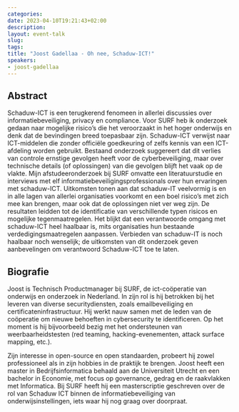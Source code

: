 ```yaml
---
categories:
date: 2023-04-10T19:21:43+02:00
description:
layout: event-talk
slug:
tags:
title: "Joost Gadellaa - Oh nee, Schaduw-ICT!"
speakers:
- joost-gadellaa
---
```


## Abstract

Schaduw-ICT is een terugkerend fenomeen in allerlei discussies over informatiebeveiliging, privacy en compliance. Voor SURF heb ik onderzoek gedaan naar mogelijke risico’s die het veroorzaakt in het hoger onderwijs en denk dat de bevindingen breed toepasbaar zijn.
Schaduw-ICT verwijst naar ICT-middelen die zonder officiële goedkeuring of zelfs kennis van een ICT-afdeling worden gebruikt. Bestaand onderzoek suggereert dat dit verlies van controle ernstige gevolgen heeft voor de cyberbeveiliging, maar over technische details (of oplossingen) van die gevolgen blijft het vaak op de vlakte.
Mijn afstudeeronderzoek bij SURF omvatte een literatuurstudie en interviews met elf informatiebeveiligingsprofessionals over hun ervaringen met schaduw-ICT. Uitkomsten tonen aan dat schaduw-IT veelvormig is en in alle lagen van allerlei organisaties voorkomt en een boel risico’s met zich mee kan brengen, maar ook dat de oplossingen niet ver weg zijn.
De resultaten leidden tot de identificatie van verschillende typen risicos en mogelijke tegenmaatregelen. Het blijkt dat een verantwoorde omgang met schaduw-ICT heel haalbaar is, mits organisaties hun bestaande verdedigingsmaatregelen aanpassen. Verbieden van schaduw-IT is noch haalbaar noch wenselijk; de uitkomsten van dit onderzoek geven aanbevelingen om verantwoord Schaduw-ICT toe te laten.

## Biografie

Joost is Technisch Productmanager bij SURF, de ict-coöperatie van onderwijs en onderzoek in Nederland. In zijn rol is hij betrokken bij het leveren van diverse securitydiensten, zoals emailbeveiliging en certificateninfrastructuur. Hij werkt nauw samen met de leden van de coöperatie om nieuwe behoeften in cybersecurity te identificeren. Op het moment is hij bijvoorbeeld bezig met het ondersteunen van weerbaarheidstesten (red teaming, hacking-evenementen, attack surface mapping, etc.).

Zijn interesse in open-source en open standaarden, probeert hij zowel professioneel als in zijn hobbies in de praktijk te brengen. Joost heeft een master in Bedrijfsinformatica behaald aan de Universiteit Utrecht en een bachelor in Economie, met focus op governance, gedrag en de raakvlakken met Informatica. Bij SURF heeft hij een masterscriptie geschreven over de rol van Schaduw ICT binnen de informatiebeveiliging van onderwijsinstellingen, iets waar hij nog graag over doorpraat.
